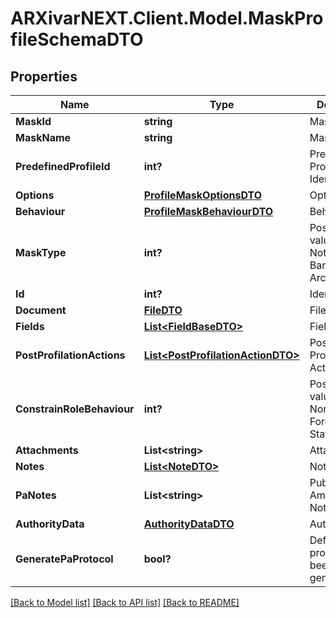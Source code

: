 # ARXivarNEXT.Client.Model.MaskProfileSchemaDTO
## Properties

Name | Type | Description | Notes
------------ | ------------- | ------------- | -------------
**MaskId** | **string** | Mask Identifier | [optional] 
**MaskName** | **string** | Mask Name | [optional] 
**PredefinedProfileId** | **int?** | Predefined Profile Identifier | [optional] 
**Options** | [**ProfileMaskOptionsDTO**](ProfileMaskOptionsDTO.md) | Options | [optional] 
**Behaviour** | [**ProfileMaskBehaviourDTO**](ProfileMaskBehaviourDTO.md) | Behaviour | [optional] 
**MaskType** | **int?** | Possible values:  0: Nothing  1: Barcode  2: Archiviazione  | [optional] 
**Id** | **int?** | Identifier | [optional] 
**Document** | [**FileDTO**](FileDTO.md) | File data | [optional] 
**Fields** | [**List&lt;FieldBaseDTO&gt;**](FieldBaseDTO.md) | Fields | [optional] 
**PostProfilationActions** | [**List&lt;PostProfilationActionDTO&gt;**](PostProfilationActionDTO.md) | Post Profilation Actions | [optional] 
**ConstrainRoleBehaviour** | **int?** | Possible values:  0: None  1: ForceInsert  2: State  | [optional] 
**Attachments** | **List&lt;string&gt;** | Attachments | [optional] 
**Notes** | [**List&lt;NoteDTO&gt;**](NoteDTO.md) | Notes | [optional] 
**PaNotes** | **List&lt;string&gt;** | Public Amministration Notes | [optional] 
**AuthorityData** | [**AuthorityDataDTO**](AuthorityDataDTO.md) | Authority Data | [optional] 
**GeneratePaProtocol** | **bool?** | Defines if a protocol has been generated | [optional] 

[[Back to Model list]](../README.md#documentation-for-models) [[Back to API list]](../README.md#documentation-for-api-endpoints) [[Back to README]](../README.md)


